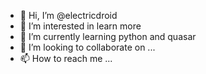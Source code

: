 - 👋 Hi, I’m @electricdroid
- 👀 I’m interested in learn more
- 🌱 I’m currently learning python and quasar 
- 💞️ I’m looking to collaborate on ...
- 📫 How to reach me ...

<!---
electricdroid/electricdroid is a ✨ special ✨ repository because its `README.md` (this file) appears on your GitHub profile.
You can click the Preview link to take a look at your changes.
--->


